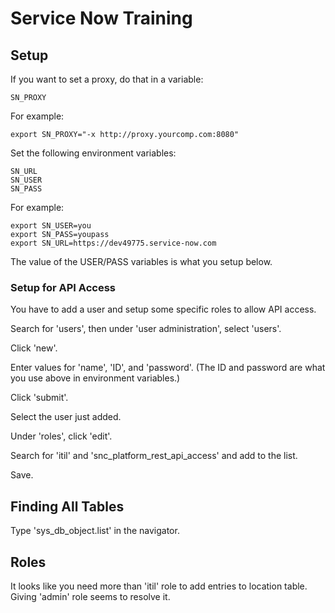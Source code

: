 # Service Now Training

## Setup

If you want to set a proxy, do that in a variable:
```
SN_PROXY
```

For example:
```
export SN_PROXY="-x http://proxy.yourcomp.com:8080"
```

Set the following environment variables:
```
SN_URL
SN_USER
SN_PASS
```

For example:
```
export SN_USER=you
export SN_PASS=youpass
export SN_URL=https://dev49775.service-now.com
```

The value of the USER/PASS variables is what you setup below.


### Setup for API Access

You have to add a user and setup some specific roles to allow API access.

Search for 'users', then under 'user administration', select 'users'.

Click 'new'.

Enter values for 'name', 'ID', and 'password'. (The ID and password are what you use above in environment variables.)

Click 'submit'.

Select the user just added.

Under 'roles', click 'edit'.

Search for 'itil' and 'snc_platform_rest_api_access' and add to the list.

Save.

## Finding All Tables

Type 'sys_db_object.list' in the navigator.

## Roles

It looks like you need more than 'itil' role to add entries to location table. Giving 'admin' role seems to resolve it.


